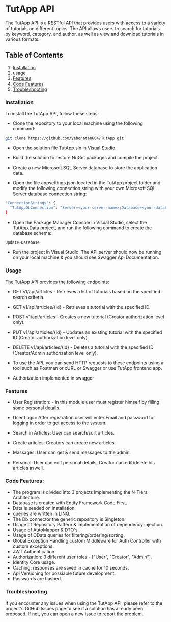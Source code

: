 # TutApp API
The TutApp API is a RESTful API that provides users with access to a variety of tutorials on different topics. The API allows users to search for tutorials by keyword, category, and author, as well as view and download tutorials in various formats.

## Table of Contents

1. [Installation](#installation)
2.  [usage](#usage)
3. [Features](#features)
4. [Code Features](#code-features)
5. [Troubleshooting](#troubleshooting)

### Installation

To install the TutApp API, follow these steps:

- Clone the repository to your local machine using the following command:

```bash
git clone https://github.com/yehonatan604/TutApp.git
```
- Open the solution file TutApp.sln in Visual Studio.

- Build the solution to restore NuGet packages and compile the project.

- Create a new Microsoft SQL Server database to store the application data.

- Open the file appsettings.json located in the TutApp project folder and modify the following connection string with your own Microsoft SQL Server database connection string:

```bash
"ConnectionStrings": {
  "TutAppDbConnection": "Server=<your-server-name>;Database=<your-database-name>;Trusted_Connection=True;MultipleActiveResultSets=true"
}
```

- Open the Package Manager Console in Visual Studio, select the TutApp.Data project, and run the following command to create the database schema:

```bash
Update-Database
```

- Run the project in Visual Studio, The API server should now be running on your local machine & you should see Swagger Api Documentation.

### Usage
The TutApp API provides the following endpoints:

- GET v1/api/articles - Retrieves a list of tutorials based on the specified search criteria.

- GET v1/api/articles/{id} - Retrieves a tutorial with the specified ID.

- POST v1/api/articles - Creates a new tutorial (Creator authorization level only).

- PUT v1/api/articles/{id} - Updates an existing tutorial with the specified ID (Creator authorization level only).

- DELETE v1/api/articles/{id} - Deletes a tutorial with the specified ID (Creator/Admin authorization level only).

- To use the API, you can send HTTP requests to these endpoints using a tool such as Postman or cURL or Swagger or use TutApp frontend app.

- Authorization implemented in swagger

### Features

- User Registration: - In this module user must register himself by filling some personal details.

- User Login: After registration user will enter Email and password for logging in order to get access to the system.

- Search in Articles: User can search/sort articles.

- Create articles: Creators can create new articles.

- Massages: User can get & send messages to the admin.

- Personal: User can edit personal details, Creator can edit/delete his articles aswell.

### Code Features:

- The program is divided into 3 projects implementing the N-Tiers Architecture.
- Database is created with Entity Framework Code First.
- Data is seeded on installation.
- queries are written in LINQ.
- The Db connector the generic repository is Singleton.
- Usage of Repository Pattern & implementation of dependency injection.
- Usage of AutoMapper & DTO's.
- Usage of OData queries for filtering/ordering/sorting.
- Global Exception Handling custom Middleware for Auth Controller with custom exceptions.
- JWT Authentication.
- Authorization: 3 different user roles - ["User", "Creator", "Admin"].
- Identity Core usage.  
- Caching: responses are saved in cache for 10 seconds.
- Api Versioning for possiable future development.
- Passwords are hashed.

### Troubleshooting
If you encounter any issues when using the TutApp API, please refer to the project's GitHub Issues page to see if a solution has already been proposed. If not, you can open a new issue to report the problem.
